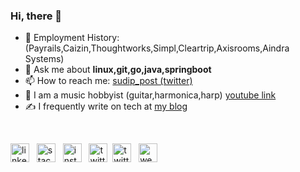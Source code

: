 ### Hi, there 👋

<!--
**sudipbhandari126/sudipbhandari126** is a ✨ _special_ ✨ repository because its `README.md` (this file) appears on your GitHub profile.
-->

- 🔭 Employment History: (Payrails,Caizin,Thoughtworks,Simpl,Cleartrip,Axisrooms,Aindra Systems)
- 💬 Ask me about **linux,git,go,java,springboot**
- 📫 How to reach me: [sudip_post (twitter)](https://twitter.com/sudip_post)
- 🎸 I am a music hobbyist (guitar,harmonica,harp) [youtube link](https://www.youtube.com/channel/UCNqNfBGSHyL42nRC_ZBodNA?view_as=subscriber)
- ✍️ I frequently write on tech at [my blog](http://sudipidus.github.io)

&nbsp;

[<img src='https://cdn.jsdelivr.net/npm/simple-icons@3.0.1/icons/linkedin.svg' alt='linkedin' height='30'>](https://www.linkedin.com/in/sudippost/) &nbsp;
[<img src='https://cdn.jsdelivr.net/npm/simple-icons@3.0.1/icons/stackoverflow.svg' alt='stackoverflow' height='30'>](https://stackoverflow.com/users/4589003/sudip-bhandari) &nbsp;
[<img src='https://cdn.jsdelivr.net/npm/simple-icons@3.0.1/icons/instagram.svg' alt='instagram' height='30'>](https://www.instagram.com/sudip_post/) &nbsp;
[<img src='https://cdn.jsdelivr.net/npm/simple-icons@3.0.1/icons/twitter.svg' alt='twitter' height='30'>](https://twitter.com/sudip_post)&nbsp;
[<img src='https://cdn.jsdelivr.net/npm/simple-icons@3.0.1/icons/medium.svg' alt='twitter' height='30'>](https://medium.com/@sudip_post) &nbsp;
[<img src='https://cdn.jsdelivr.net/npm/simple-icons@3.0.1/icons/icloud.svg' alt='website' height='30'>](https://sudipbhandari126.github.io)
